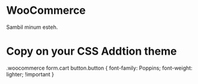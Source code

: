 # WooCommerce
Sambil minum esteh.
# Copy on your CSS Addtion theme


.woocommerce form.cart button.button {
    font-family: Poppins;
		font-weight: lighter; !important
}
